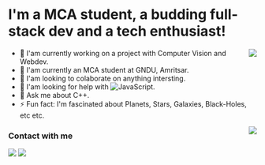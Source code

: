 # I'm a MCA student, a budding full-stack dev and a tech enthusiast!

<img align="right" src="https://github-readme-stats.vercel.app/api?username=GurpreetSarangal&count_private=true&theme=aura&show_icons=true&hide_border=true&hide=stars,issues">

- 🔭 I'am currently working on a project with Computer Vision and Webdev.
- 🌱 I'am currently an MCA student at GNDU, Amritsar.
- 👯 I'am looking to colaborate on anything intersting.
- 🤔 I'am looking for help with ![JavaScript](https://icongr.am/devicon/javascript-plain.svg?size=22&color=657795).
- 💬 Ask me about C++.
- ⚡ Fun fact: I'm fascinated about Planets, Stars, Galaxies, Black-Holes, etc etc.

<img align="right" src="https://github-readme-stats.vercel.app/api/top-langs/?username=GurpreetSarangal&layout=compact&theme=aura&hide_border=true&card_width=600" />

### Contact with me

[![](https://icongr.am/entypo/instagram.svg?size=51&color=383838)](https://www.instagram.com/officialsarangal/)     [![](https://icongr.am/entypo/linkedin.svg?size=51&color=383838)](https://www.linkedin.com/in/gurpreet-sarangal-b92525219/)
